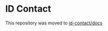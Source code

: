 # ID Contact
This repository was moved to [id-contact/docs](https://github.com/tweedegolf/id-contact)
